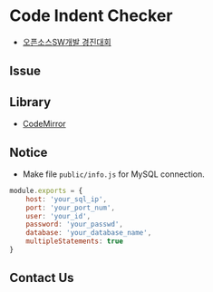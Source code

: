 #  Code Indent Checker

* [오픈소스SW개발 경진대회](openswdev_contest.jpg)

## Issue

## Library
* [CodeMirror](http://https://codemirror.net/)

## Notice
* Make file `public/info.js` for MySQL connection.
```javascript
module.exports = {
    host: 'your_sql_ip',
    port: 'your_port_num',
    user: 'your_id',
    password: 'your_passwd',
    database: 'your_database_name',
    multipleStatements: true
}
```

## Contact Us

